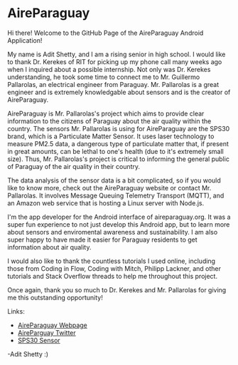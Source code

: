 # AireParaguay


Hi there! Welcome to the GitHub Page of the AireParaguay Android Application! 

My name is Adit Shetty, and I am a rising senior in high school. I would like to thank Dr. Kerekes of RIT for picking up my phone call many weeks ago when I inquired about a possible internship. Not only was Dr. Kerekes understanding, he took some time to connect me to Mr. Guillermo Pallarolas, an electrical engineer from Paraguay. Mr. Pallarolas is a great engineer and is extremely knowledgable about sensors and is the creator of AireParaguay. 

AireParaguay is Mr. Pallarolas's project which aims to provide clear information to the citizens of Paraguay about the air quality within the country. The sensors Mr. Pallarolas is using for AireParaguay are the SPS30 brand, which is a Particulate Matter Sensor. It uses laser technology to measure PM2.5 data, a dangerous type of particulate matter that, if present in great amounts, can be lethal to one's health (due to it's extremely small size). Thus, Mr. Pallarolas's project is critical to informing the general public of Paraguay of the air quality in their country. 

The data analysis of the sensor data is a bit complicated, so if you would like to know more,  check out the AireParaguay website or contact Mr. Pallarolas. It involves Message Queuing Telemetry Transport (MQTT), and an Amazon web service that is hosting a Linux server with Node.js. 

I'm the app developer for the Android interface of aireparaguay.org. It was a super fun experience to not just develop this Android app, but to learn more about sensors and enviromental awareness and sustainability. I am also super happy to have made it easier for Paraguay residents to get information about air quality. 

I would also like to thank the countless tutorials I used online, including those from Coding in Flow, Coding with Mitch, Philipp Lackner, and other tutorials and Stack Overflow threads to help me throughout this project.

Once again, thank you so much to Dr. Kerekes and Mr. Pallarolas for giving me this outstanding opportunity!

Links:

- [AireParaguay Webpage](https://aireparaguay.org/)
- [AireParguay Twitter](https://twitter.com/aireparaguay?ref_src=twsrc%5Egoogle%7Ctwcamp%5Eserp%7Ctwgr%5Eauthor)
- [SPS30 Sensor](https://www.sensirion.com/en/environmental-sensors/particulate-matter-sensors-pm25/)


 -Adit Shetty :) 



